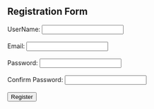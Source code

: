 <!DOCTYPE html>
<html lang="en">
<head>
    <meta charset="UTF-8">
    <meta name="viewport" content="width=device-width, initial-scale=1.0">
    <title>Registration Form</title>
</head>
<body>
    <h2>Registration Form</h2>
    <form action="/submit" method="POST">
        <div>
            <label for="username">UserName:</label>
            <input type="text" id="username" name="username" required> 
        </div> <br>
        <div>
            <label for="email">Email:</label>
            <input type="email" id="email" name="email" required> 
        </div> <br>
        <div>
            <label for="password">Password:</label>
            <input type="password" id="password" name="password" required> 
        </div> <br>
        <div>
            <label for="confirm-password">Confirm Password:</label>
            <input type="confirm-password" id="confirm-password" name="confirm-password" required> 
        </div> <br>
        <button type="submit">Register</button> 
    </form>
</body>
</html>
